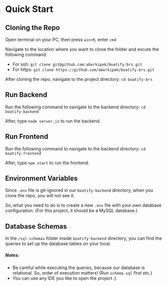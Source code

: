 # Quick Start
## Cloning the Repo
Open terminal on your PC, then press `win+R`, enter `cmd`

Navigate to the location where you want to clone the folder and excute the following command:
* For ssh:
`git clone git@github.com:aberkipek/boatify-brs.git`
* For https:
`git clone https://github.com/aberkipek/boatify-brs.git`

After cloning the repo, navigate to the project directory:
`cd boatify-brs`

## Run Backend
Run the following command to navigate to the backend directory:
`cd boatify-backend`

After, type `node server.js` to run the backend.

## Run Frontend
Run the following command to navigate to the backend directory:
`cd boatify-frontend`

After, type `npm start` to run the frontend.

## Environment Variables
Since `.env` file is git-ignored in our `boatify-backend` directory, when you clone the repo, you will not see it. 

So, what you need to do is to create a new `.env` file with your own database configuration. (For this project, it should be a MySQL database.)

## Database Schemas
In the `/sql-schemas` folder inside `boatify-backend` directory, you can find the queries to set up the database tables on your local.
##### Notes: 
* Be careful while executing the queries, because our database is relational. So, order of execution matters! (Run `schema.sql` first etc.)
* You can use any IDE you like to open the project :)


